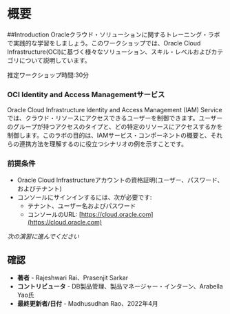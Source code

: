 # 概要

##Introduction Oracleクラウド・ソリューションに関するトレーニング・ラボで実践的な学習をしましょう。このワークショップでは、Oracle Cloud Infrastructure(OCI)に基づく様々なソリューション、スキル・レベルおよびカテゴリについて説明しています。

推定ワークショップ時間:30分

### OCI Identity and Access Managementサービス

Oracle Cloud Infrastructure Identity and Access Management (IAM) Serviceでは、クラウド・リソースにアクセスできるユーザーを制御できます。ユーザーのグループが持つアクセスのタイプと、どの特定のリソースにアクセスするかを制御します。このラボの目的は、IAMサービス・コンポーネントの概要と、それらの連携方法を理解するのに役立つシナリオの例を示すことです。

### 前提条件

*   Oracle Cloud Infrastructureアカウントの資格証明(ユーザー、パスワード、およびテナント)
*   コンソールにサインインするには、次が必要です:
    *   テナント、ユーザー名およびパスワード
    *   コンソールのURL: [https://cloud.oracle.com](https://cloud.oracle.com)

_次の演習に進んでください_

## 確認

*   **著者** - Rajeshwari Rai、Prasenjit Sarkar
*   **コントリビュータ** - DB製品管理、製品マネージャー・インターン、Arabella Yao氏
*   **最終更新者/日付** - Madhusudhan Rao、2022年4月